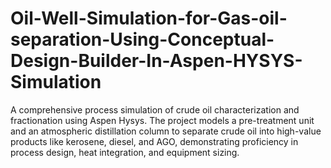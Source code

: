 # Oil-Well-Simulation-for-Gas-oil-separation-Using-Conceptual-Design-Builder-In-Aspen-HYSYS-Simulation
A comprehensive process simulation of crude oil characterization and fractionation using Aspen Hysys. The project models a pre-treatment unit and an atmospheric distillation column to separate crude oil into high-value products like kerosene, diesel, and AGO, demonstrating proficiency in process design, heat integration, and equipment sizing.
